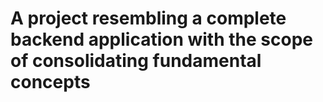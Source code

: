 # A project resembling a complete backend application with the scope of consolidating  fundamental concepts

